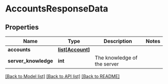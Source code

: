 # AccountsResponseData

## Properties
Name | Type | Description | Notes
------------ | ------------- | ------------- | -------------
**accounts** | [**list[Account]**](Account.md) |  | 
**server_knowledge** | **int** | The knowledge of the server | 

[[Back to Model list]](../README.md#documentation-for-models) [[Back to API list]](../README.md#documentation-for-api-endpoints) [[Back to README]](../README.md)


